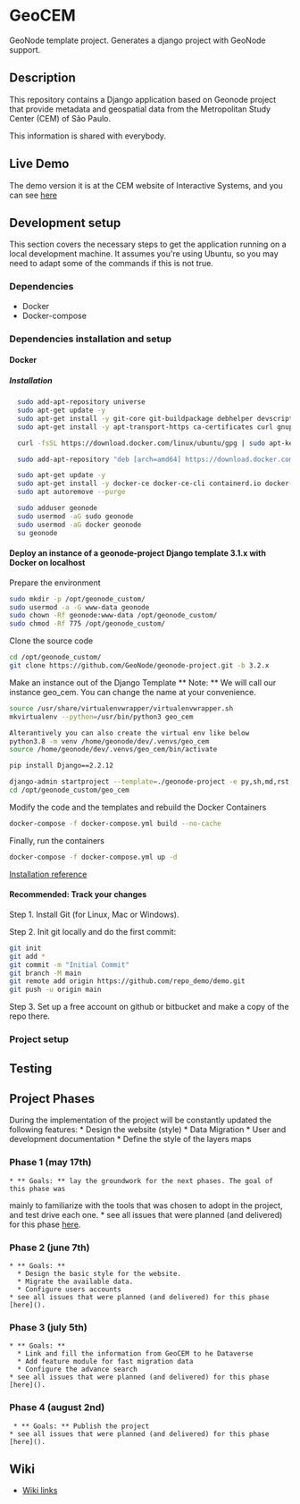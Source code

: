 # GeoCEM

GeoNode template project. Generates a django project with GeoNode support.
## Description
This repository contains a Django application based on Geonode project that provide metadata and geospatial data from the Metropolitan Study Center (CEM) of São Paulo.

This information is shared with everybody.
## Live Demo
The demo version it is at the CEM website of Interactive Systems, and you can see [here](http://200.144.244.238)
## Development setup
This section covers the necessary steps to get the application running on a
local development machine. It assumes you're using Ubuntu, so you may need
to adapt some of the commands if this is not true.
### Dependencies
* Docker
* Docker-compose

### Dependencies installation and setup

#### Docker
##### Installation
  ```bash
    sudo add-apt-repository universe
    sudo apt-get update -y
    sudo apt-get install -y git-core git-buildpackage debhelper devscripts
    sudo apt-get install -y apt-transport-https ca-certificates curl gnupg-agent software-properties-common

    curl -fsSL https://download.docker.com/linux/ubuntu/gpg | sudo apt-key add -

    sudo add-apt-repository "deb [arch=amd64] https://download.docker.com/linux/ubuntu $(lsb_release -cs) stable"

    sudo apt-get update -y
    sudo apt-get install -y docker-ce docker-ce-cli containerd.io docker-compose
    sudo apt autoremove --purge

    sudo adduser geonode
    sudo usermod -aG sudo geonode
    sudo usermod -aG docker geonode
    su geonode
  ```
#### Deploy an instance of a geonode-project Django template 3.1.x with Docker on localhost
Prepare the environment
  ```bash
  sudo mkdir -p /opt/geonode_custom/
  sudo usermod -a -G www-data geonode
  sudo chown -Rf geonode:www-data /opt/geonode_custom/
  sudo chmod -Rf 775 /opt/geonode_custom/
  ```
Clone the source code
  ```bash
  cd /opt/geonode_custom/
  git clone https://github.com/GeoNode/geonode-project.git -b 3.2.x
  ```
Make an instance out of the Django Template
** Note: ** We will call our instance geo_cem. You can change the name at your convenience.
   ```bash
   source /usr/share/virtualenvwrapper/virtualenvwrapper.sh
   mkvirtualenv --python=/usr/bin/python3 geo_cem

   Alterantively you can also create the virtual env like below
   python3.8 -m venv /home/geonode/dev/.venvs/geo_cem
   source /home/geonode/dev/.venvs/geo_cem/bin/activate

   pip install Django==2.2.12

   django-admin startproject --template=./geonode-project -e py,sh,md,rst,json,yml,ini,env,sample,properties -n monitoring-cron -n Dockerfile geo_cem
   cd /opt/geonode_custom/geo_cem
   ```
Modify the code and the templates and rebuild the Docker Containers
   ```bash
   docker-compose -f docker-compose.yml build --no-cache
   ```
Finally, run the containers
   ```bash
   docker-compose -f docker-compose.yml up -d
   ```
[Installation reference](https://docs.geonode.org/en/master/install/advanced/project/index.html#deploy-an-instance-of-a-geonode-project-django-template-3-2-0-with-docker-on-localhost)

#### Recommended: Track your changes

Step 1. Install Git (for Linux, Mac or Windows).

Step 2. Init git locally and do the first commit:

```bash
git init
git add *
git commit -m "Initial Commit"
git branch -M main
git remote add origin https://github.com/repo_demo/demo.git
git push -u origin main
```

Step 3. Set up a free account on github or bitbucket and make a copy of the repo there.



### Project setup

## Testing

## Project Phases
During the implementation of the project will be constantly updated the following features:
    * Design the website (style)
    * Data Migration
    * User and development documentation
    * Define the style of the layers maps

### Phase 1 (may 17th)
    * ** Goals: ** lay the groundwork for the next phases. The goal of this phase was
mainly to familiarize with the tools that was chosen to adopt in the
project, and test drive each one.
    * see all issues that were planned (and delivered) for this phase [here]().
### Phase 2 (june 7th)
    * ** Goals: **
      * Design the basic style for the website.
      * Migrate the available data.
      * Configure users accounts
    * see all issues that were planned (and delivered) for this phase [here]().
### Phase 3 (july 5th)
    * ** Goals: **
      * Link and fill the information from GeoCEM to he Dataverse
      * Add feature module for fast migration data
      * Configure the advance search
    * see all issues that were planned (and delivered) for this phase [here]().
### Phase 4 (august 2nd)
     * ** Goals: ** Publish the project
    * see all issues that were planned (and delivered) for this phase [here]().
## Wiki
   - [Wiki links](https://github.com/hansbecc/geo_cem/wiki) 
